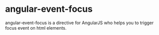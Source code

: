 # angular-event-focus
angular-event-focus is a directive for AngularJS who helps you to trigger focus event on html elements.


